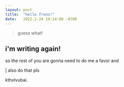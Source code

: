 ```yaml
---
layout: post
title:  "hello frens!"
date:   2022-2-24 19:14:00 -0700
---
```


> guess what! 

## i'm writing again!

so the rest of you are gonna need to do me a favor and

| also do that pls

kthxlvubai.